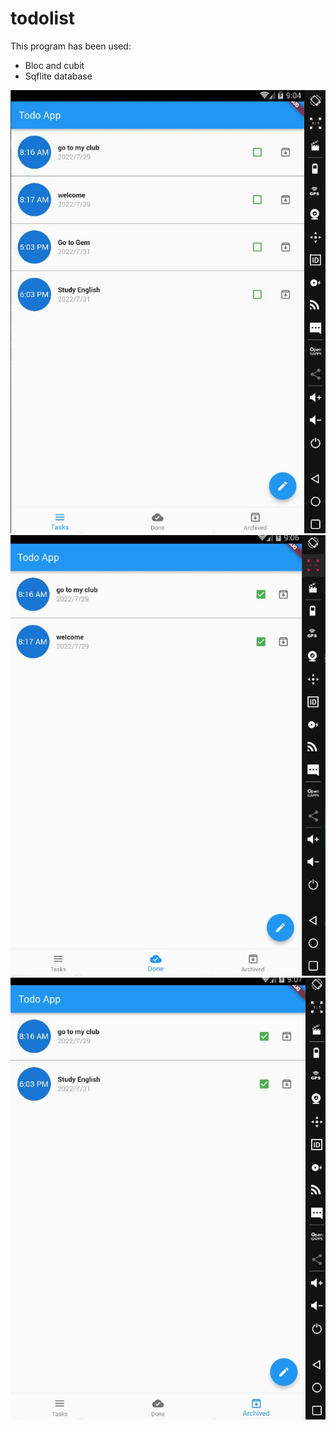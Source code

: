 # todolist

This program has been used:
- Bloc and cubit
- Sqflite database

![This is an image](https://github.com/Ahmed-Ibrahim-30/Todo-App/blob/main/Screenshots/Tasks%20Screen.JPG?raw=true)
![This is an image](https://github.com/Ahmed-Ibrahim-30/Todo-App/blob/main/Screenshots/Done%20Screen.JPG?raw=true)
![This is an image](https://github.com/Ahmed-Ibrahim-30/Todo-App/blob/main/Screenshots/Archieve%20Screen.JPG?raw=true)
